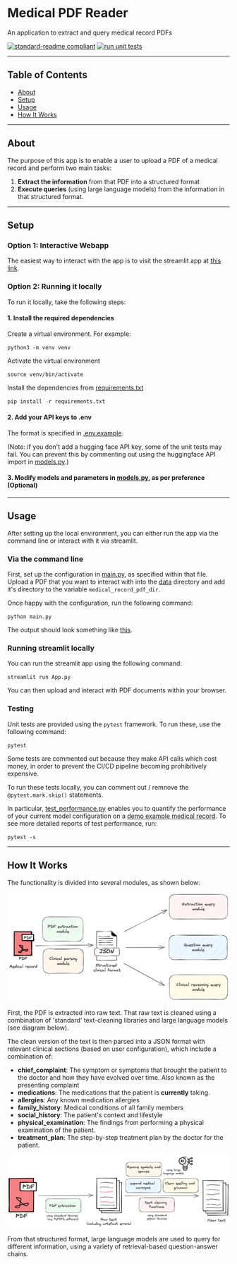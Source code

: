 # Medical PDF Reader
An application to extract and query medical record PDFs

[![standard-readme compliant](https://img.shields.io/badge/readme%20style-standard-brightgreen.svg?style=flat-square)](https://github.com/RichardLitt/standard-readme) [![run unit tests](https://github.com/chris-lovejoy/medical-pdf-reader/actions/workflows/run_pytests.yml/badge.svg)](https://github.com/chris-lovejoy/medical-pdf-reader/actions/workflows/run_pytests.yml)

---

## Table of Contents

- [About](#about)
- [Setup](#setup)
- [Usage](#usage)
- [How It Works](#how-it-works)

---

## About
The purpose of this app is to enable a user to upload a PDF of a medical record and perform two main tasks:
1. **Extract the information** from that PDF into a structured format
2. **Execute queries** (using large language models) from the information in that structured format.

---

## Setup

### Option 1: Interactive Webapp
The easiest way to interact with the app is to visit the streamlit app at [this link](https://medical-pdf-reader.streamlit.app/).


### Option 2: Running it locally
To run it locally, take the following steps:

#### 1. Install the required dependencies

Create a virtual environment. For example:
```
python3 -m venv venv
```

Activate the virtual environment
```
source venv/bin/activate
```

Install the dependencies from [requirements.txt](./requirements.txt)
```python
pip install -r requirements.txt
```


#### 2. Add your API keys to .env
The format is specified in [.env.example](.env.example).

(Note: if you don't add a hugging face API key, some of the unit tests may fail. You can prevent this by commenting out using the huggingface API import in [models.py](./src/models.py).)


#### 3. Modify models and parameters in [models.py](./src/models.py), as per preference (Optional)

<!-- TODO: consider adding a new config.py file with other considerations -->

---

## Usage

After setting up the local environment, you can either run the app via the command line or interact with it via streamlit.


### Via the command line

First, set up the configuration in [main.py](./main.py), as specified within that file. Upload a PDF that you want to interact with into the [data](./data/) directory and add it's directory to the variable `medical_record_pdf_dir`.

Once happy with the configuration, run the following command:
```
python main.py
```

The output should look something like [this](./diagrams/main-output.png).

### Running streamlit locally

You can run the streamlit app using the following command:
```
streamlit run App.py
```

You can then upload and interact with PDF documents within your browser.


### Testing

Unit tests are provided using the `pytest` framework. To run these, use the following command:

```
pytest
```

Some tests are commented out because they make API calls which cost money, in order to prevent the CI/CD pipeline becoming prohibitively expensive.

To run these tests locally, you can comment out / remnove the `@pytest.mark.skip()` statements.

In particular, [test_performance.py](./tests/test_performance.py) enables you to quantify the performance of your current model configuration on a [demo example medical record](./data/medical-record.pdf). To see more detailed reports of test performance, run:
```
pytest -s
```

---

## How It Works

The functionality is divided into several modules, as shown below:

![](./diagrams/medical-pdf-extraction-schema.png)

First, the PDF is extracted into raw text. That raw text is cleaned using a combination of 'standard' text-cleaning libraries and large language models (see diagram below).

The clean version of the text is then parsed into a JSON format with relevant clinical sections (based on user configuration), which include a combination of:
- **chief_complaint**: The symptom or symptoms that brought the patient to the doctor and how they have evolved over time. Also known as the presenting complaint
- **medications**: The medications that the patient is **currently** taking.
- **allergies**: Any known medication allergies
- **family_history**: Medical conditions of all family members
- **social_history**: The patient's context and lifestyle
- **physical_examination**: The findings from performing a physical examination of the patient.
- **treatment_plan**: The step-by-step treatment plan by the doctor for the patient.

![](./diagrams/pdf-extraction.png)

From that structured format, large language models are used to query for different information, using a variety of retrieval-based question-answer chains.
